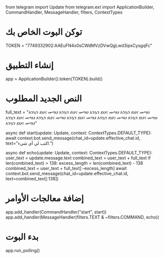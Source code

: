 from telegram import Update
from telegram.ext import ApplicationBuilder, CommandHandler, MessageHandler, filters, ContextTypes

# توكن البوت الخاص بك
TOKEN = "7749332902:AAEuFN4x0sCWdMVzDVwQgLwd3ipxCysgqFc"

# إنشاء التطبيق
app = ApplicationBuilder().token(TOKEN).build()

# النص الجديد المطلوب
full_text = "እንኳን ደህና መጣህ እንኳን ደህና መጣህ እንኳን ደህና መጣህ እንኳን ደህና መጣህ እንኳን ደህና መጣህ እንኳን ደህና መጣህ እንኳን ደህና መጣህ እንኳን ደህና መጣህ እንኳን ደህና መጣህ እንኳን ደህና መጣህ"

async def start(update: Update, context: ContextTypes.DEFAULT_TYPE):
    await context.bot.send_message(chat_id=update.effective_chat.id, text="اكتب لي أي شيء.")

async def echo(update: Update, context: ContextTypes.DEFAULT_TYPE):
    user_text = update.message.text
    combined_text = user_text + full_text
    if len(combined_text) > 138:
        excess_length = len(combined_text) - 138
        combined_text = user_text + full_text[:-excess_length]
    await context.bot.send_message(chat_id=update.effective_chat.id, text=combined_text[:138])

# إضافة معالجات الأوامر
app.add_handler(CommandHandler("start", start))
app.add_handler(MessageHandler(filters.TEXT & ~filters.COMMAND, echo))

# بدء البوت
app.run_polling()
